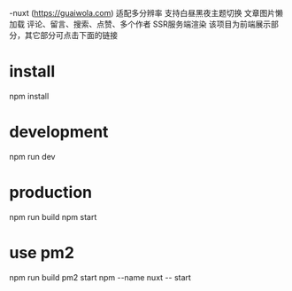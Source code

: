 -nuxt (https://guaiwola.com)
适配多分辨率
支持白昼黑夜主题切换
文章图片懒加载
评论、留言、搜索、点赞、多个作者
SSR服务端渲染
该项目为前端展示部分，其它部分可点击下面的链接

# install
npm install

# development
npm run dev

# production 
npm run build
npm start

# use pm2
npm run build
pm2 start npm --name nuxt -- start
